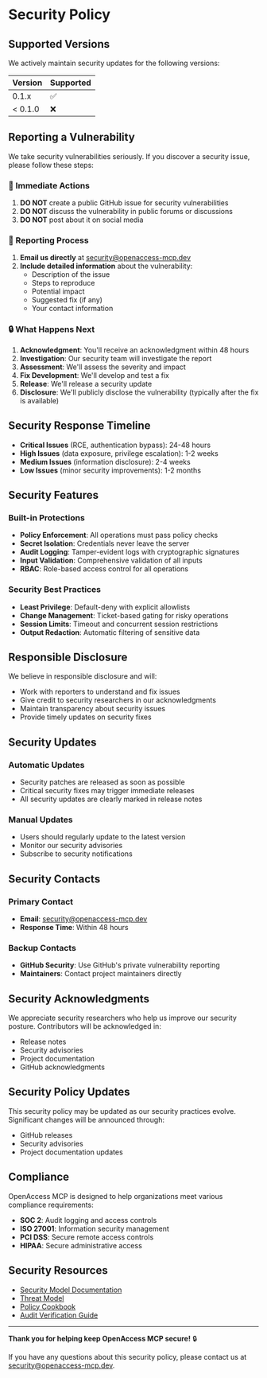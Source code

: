 # Security Policy

## Supported Versions

We actively maintain security updates for the following versions:

| Version | Supported          |
| ------- | ------------------ |
| 0.1.x   | :white_check_mark: |
| < 0.1.0 | :x:                |

## Reporting a Vulnerability

We take security vulnerabilities seriously. If you discover a security issue, please follow these steps:

### 🚨 Immediate Actions

1. **DO NOT** create a public GitHub issue for security vulnerabilities
2. **DO NOT** discuss the vulnerability in public forums or discussions
3. **DO NOT** post about it on social media

### 📧 Reporting Process

1. **Email us directly** at [security@openaccess-mcp.dev](mailto:security@openaccess-mcp.dev)
2. **Include detailed information** about the vulnerability:
   - Description of the issue
   - Steps to reproduce
   - Potential impact
   - Suggested fix (if any)
   - Your contact information

### 🔒 What Happens Next

1. **Acknowledgment**: You'll receive an acknowledgment within 48 hours
2. **Investigation**: Our security team will investigate the report
3. **Assessment**: We'll assess the severity and impact
4. **Fix Development**: We'll develop and test a fix
5. **Release**: We'll release a security update
6. **Disclosure**: We'll publicly disclose the vulnerability (typically after the fix is available)

## Security Response Timeline

- **Critical Issues** (RCE, authentication bypass): 24-48 hours
- **High Issues** (data exposure, privilege escalation): 1-2 weeks
- **Medium Issues** (information disclosure): 2-4 weeks
- **Low Issues** (minor security improvements): 1-2 months

## Security Features

### Built-in Protections

- **Policy Enforcement**: All operations must pass policy checks
- **Secret Isolation**: Credentials never leave the server
- **Audit Logging**: Tamper-evident logs with cryptographic signatures
- **Input Validation**: Comprehensive validation of all inputs
- **RBAC**: Role-based access control for all operations

### Security Best Practices

- **Least Privilege**: Default-deny with explicit allowlists
- **Change Management**: Ticket-based gating for risky operations
- **Session Limits**: Timeout and concurrent session restrictions
- **Output Redaction**: Automatic filtering of sensitive data

## Responsible Disclosure

We believe in responsible disclosure and will:

- Work with reporters to understand and fix issues
- Give credit to security researchers in our acknowledgments
- Maintain transparency about security issues
- Provide timely updates on security fixes

## Security Updates

### Automatic Updates

- Security patches are released as soon as possible
- Critical security fixes may trigger immediate releases
- All security updates are clearly marked in release notes

### Manual Updates

- Users should regularly update to the latest version
- Monitor our security advisories
- Subscribe to security notifications

## Security Contacts

### Primary Contact
- **Email**: [security@openaccess-mcp.dev](mailto:security@openaccess-mcp.dev)
- **Response Time**: Within 48 hours

### Backup Contacts
- **GitHub Security**: Use GitHub's private vulnerability reporting
- **Maintainers**: Contact project maintainers directly

## Security Acknowledgments

We appreciate security researchers who help us improve our security posture. Contributors will be acknowledged in:

- Release notes
- Security advisories
- Project documentation
- GitHub acknowledgments

## Security Policy Updates

This security policy may be updated as our security practices evolve. Significant changes will be announced through:

- GitHub releases
- Security advisories
- Project documentation updates

## Compliance

OpenAccess MCP is designed to help organizations meet various compliance requirements:

- **SOC 2**: Audit logging and access controls
- **ISO 27001**: Information security management
- **PCI DSS**: Secure remote access controls
- **HIPAA**: Secure administrative access

## Security Resources

- [Security Model Documentation](docs/security.md)
- [Threat Model](docs/threat-model.md)
- [Policy Cookbook](docs/policy-cookbook.md)
- [Audit Verification Guide](docs/audit-verification.md)

---

**Thank you for helping keep OpenAccess MCP secure!** 🔒

If you have any questions about this security policy, please contact us at [security@openaccess-mcp.dev](mailto:security@openaccess-mcp.dev).
